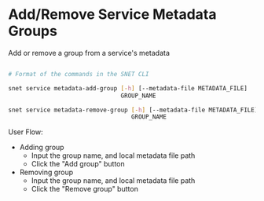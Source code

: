 # Add/Remove Service Metadata Groups

Add or remove a group from a service's metadata

<figure><img src="../../../../../../../public/assets/images/products/TUI/Screenshot 2024-08-17 at 6.02.40 PM.png" alt=""><figcaption></figcaption></figure>

```bash
# Format of the commands in the SNET CLI

snet service metadata-add-group [-h] [--metadata-file METADATA_FILE]
                                GROUP_NAME

snet service metadata-remove-group [-h] [--metadata-file METADATA_FILE]
                                   GROUP_NAME
```

User Flow:

* Adding group
  * Input the group name, and local metadata file path
  * Click the "Add group" button
* Removing group
  * Input the group name, and local metadata file path
  * Click the "Remove group" button
